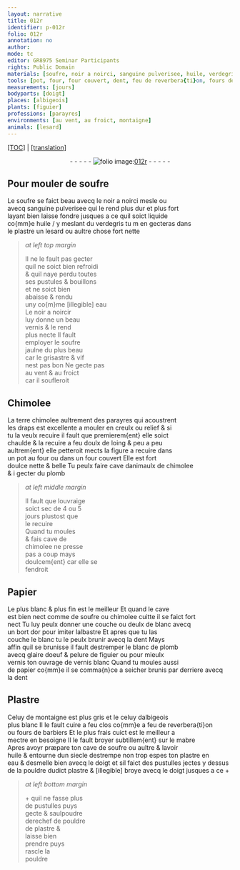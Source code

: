 ```yaml
---
layout: narrative
title: 012r
identifier: p-012r
folio: 012r
annotation: no
author:
mode: tc
editor: GR8975 Seminar Participants
rights: Public Domain
materials: [soufre, noir a noirci, sanguine pulverisee, huile, verdegris, plastre, eau, noir a noircir, Chimolee, terre chimolee, draps, chimolee, plomb, Papier, chimolee cuitte, blanc, or, albastre, blanc de plomb, glaire doeuf, pelure de figuier, vernis blanc, papier, Plastre, mabre, pouldre dudict plastre, pouldre de plastre]
tools: [pot, four, four couvert, dent, feu de reverbera{ti}on, fours de barbiers, mabre, doigt]
measurements: [jours]
bodyparts: [doigt]
places: [albigeois]
plants: [figuier]
professions: [parayres]
environments: [au vent, au froict, montaigne]
animals: [lesard]
---
```


<p><a href="{{ site.baseurl }}/diplomatic/">[TOC]</a> | <a href="{{ site.baseurl }}/texts/p-012r_tl/" target="_blank">[translation]</a></p><div class="folio" align="center">- - - - - <a href="http://gallica.bnf.fr/ark:/12148/btv1b10500001g/f29.image" target="_blank"><img src="https://cu-mkp.github.io/2017-workshop-edition/assets/photo-icon.png" alt="folio image: " style="display:inline-block; margin-bottom:-3px;"/>012r</a> - - - - - </div>  
  

## Pour mouler de <span class="m">soufre</span>

 
Le <span class="m">soufre</span> se faict beau avecq le <span class="m">noir a noirci</span> mesle ou<br/> avecq <span class="m">sanguine pulverisee</span> qui le rend plus dur et plus fort<br/> layant bien laisse fondre jusques a ce quil soict liquide<br/> co{mm}e <span class="m">huile</span> / y meslant du <span class="m">verdegris</span> tu <span class="del">m</span> en gecteras dans<br/> le <span class="m">plastre</span> un <span class="al">lesard</span> ou aultre chose fort nette
 
> *at left top margin*
> 
> 
>   Il ne le fault pas gecter<br/> quil ne soict bien refroidi<br/> & quil naye perdu toutes<br/> ses pustules & bouillons<br/> et ne soict bien<br/> abaisse & rendu<br/> uny co{m}me <span class="del">[illegible]</span> <span class="m">eau</span><br/> Le <span class="m">noir a noircir</span><br/> luy donne un beau<br/> vernis & le rend<br/> plus necte Il fault<br/> employer le <span class="m">soufre</span><br/> jaulne du plus beau<br/> car le grisastre & vif<br/> nest pas bon Ne gecte pas<br/> <span class="env">au vent</span> & <span class="env">au froict</span><br/> car il soufleroit
 
 
  

## <span class="m">Chimolee</span>

 
La <span class="m">terre chimolee</span> aultrement des <span class="pro">parayres</span> qui acoustrent<br/> les <span class="m">draps</span> est excellente a mouler en creulx ou relief & si<br/> tu la veulx recuire il fault que premierem{ent} elle soict<br/> chaulde & la recuire a feu doulx de loing & peu a peu<br/> aultrem{ent} elle petteroit mects la figure a recuire dans<br/> un <span class="tl">pot</span> au <span class="tl">four</span> ou dans un <span class="tl">four couvert</span> Elle est fort<br/> doulce nette & belle <span class="add">Tu peulx faire cave danimaulx de <span class="m">chimolee</span><br/> & i gecter du <span class="m">plomb</span></span>
 
> *at left middle margin*
> 
> 
>   Il fault que louvraige<br/> soict sec de 4 ou 5<br/> <span class="ms"><span class="tmp">jours</span></span> plustost que<br/> le recuire<br/> Quand tu moules<br/> & fais cave de<br/> <span class="m">chimolee</span> ne presse<br/> pas a coup mays<br/> doulcem{ent} car elle se<br/> fendroit
 
 
  

## <span class="m">Papier</span>

 
Le plus blanc & plus fin est le meilleur Et quand le cave<br/> est bien nect comme de <span class="m">soufre</span> ou <span class="m">chimolee cuitte</span> il se faict fort<br/> nect Tu luy peulx donner une couche ou deulx de <span class="m">blanc</span> avecq<br/> un bort d<span class="m">or</span> pour imiter l<span class="m">albastre</span> Et apres que tu las<br/> couche le <span class="m">blanc</span> tu le peulx brunir avecq la <span class="tl">dent</span> Mays<br/> affin quil se brunisse il fault destremper le <span class="m">blanc de plomb</span><br/> avecq <span class="m">glaire doeuf</span> & <span class="m">pelure de <span class="pa">figuier</span></span> ou pour mieulx<br/> vernis ton ouvrage de <span class="m">vernis blanc</span> Quand tu moules aussi<br/> de <span class="m">papier</span> co{mm}e il se comma{n}ce a seicher brunis par derriere avecq<br/> la <span class="tl">dent</span>
 
 
  

## <span class="m">Plastre</span>

 
Celuy de <span class="env">montaigne</span> est plus gris et <span class="del">le</span> celuy d<span class="pl">albigeois</span><br/> plus blanc Il le fault cuire a feu clos co{mm}e a <span class="tl">feu de reverbera{ti}on</span><br/> ou <span class="tl">fours de barbiers</span> Et le plus frais cuict est le meilleur a<br/> mectre en besoigne Il le fault broyer subtillem{ent} sur le <span class="tl"><span class="m">mabre</span></span><br/> Apres avoyr præpare ton cave de <span class="m">soufre</span> ou aultre & lavoir<br/> <span class="m">huile</span> & entourne dun siecle destrempe non trop espes ton <span class="m">plastre</span> en<br/> <span class="m">eau</span> & desmelle bien avecq le <span class="tl"><span class="bp">doigt</span></span> et sil faict des pustulles jectes y dessus<br/> de la <span class="m">pouldre dudict plastre</span> & <span class="del">[illegible]</span> broye avecq le <span class="tl"><span class="bp">doigt</span></span> jusques a ce \+
 
> *at left bottom margin*
> 
> 
>   \+ quil ne fasse plus<br/> de pustulles puys<br/> gecte & saulpoudre<br/> derechef de <span class="m">pouldre<br/> de plastre</span> &<br/> laisse bien<br/> prendre puys<br/> rascle la<br/> pouldre
 
